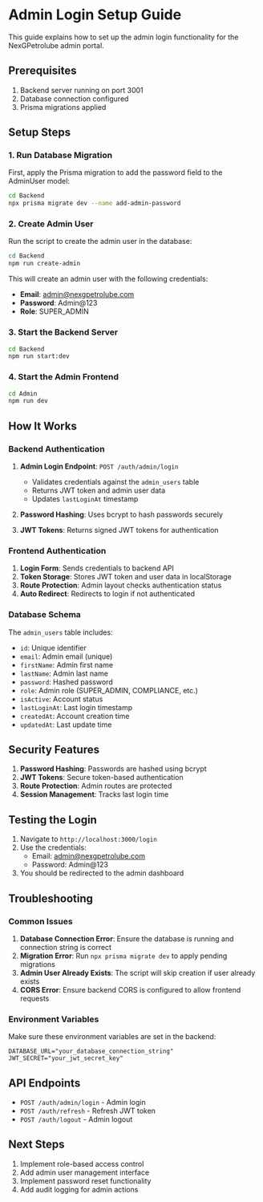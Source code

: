 # Admin Login Setup Guide

This guide explains how to set up the admin login functionality for the NexGPetrolube admin portal.

## Prerequisites

1. Backend server running on port 3001
2. Database connection configured
3. Prisma migrations applied

## Setup Steps

### 1. Run Database Migration

First, apply the Prisma migration to add the password field to the AdminUser model:

```bash
cd Backend
npx prisma migrate dev --name add-admin-password
```

### 2. Create Admin User

Run the script to create the admin user in the database:

```bash
cd Backend
npm run create-admin
```

This will create an admin user with the following credentials:
- **Email**: admin@nexgpetrolube.com
- **Password**: Admin@123
- **Role**: SUPER_ADMIN

### 3. Start the Backend Server

```bash
cd Backend
npm run start:dev
```

### 4. Start the Admin Frontend

```bash
cd Admin
npm run dev
```

## How It Works

### Backend Authentication

1. **Admin Login Endpoint**: `POST /auth/admin/login`
   - Validates credentials against the `admin_users` table
   - Returns JWT token and admin user data
   - Updates `lastLoginAt` timestamp

2. **Password Hashing**: Uses bcrypt to hash passwords securely
3. **JWT Tokens**: Returns signed JWT tokens for authentication

### Frontend Authentication

1. **Login Form**: Sends credentials to backend API
2. **Token Storage**: Stores JWT token and user data in localStorage
3. **Route Protection**: Admin layout checks authentication status
4. **Auto Redirect**: Redirects to login if not authenticated

### Database Schema

The `admin_users` table includes:
- `id`: Unique identifier
- `email`: Admin email (unique)
- `firstName`: Admin first name
- `lastName`: Admin last name
- `password`: Hashed password
- `role`: Admin role (SUPER_ADMIN, COMPLIANCE, etc.)
- `isActive`: Account status
- `lastLoginAt`: Last login timestamp
- `createdAt`: Account creation time
- `updatedAt`: Last update time

## Security Features

1. **Password Hashing**: Passwords are hashed using bcrypt
2. **JWT Tokens**: Secure token-based authentication
3. **Route Protection**: Admin routes are protected
4. **Session Management**: Tracks last login time

## Testing the Login

1. Navigate to `http://localhost:3000/login`
2. Use the credentials:
   - Email: admin@nexgpetrolube.com
   - Password: Admin@123
3. You should be redirected to the admin dashboard

## Troubleshooting

### Common Issues

1. **Database Connection Error**: Ensure the database is running and connection string is correct
2. **Migration Error**: Run `npx prisma migrate dev` to apply pending migrations
3. **Admin User Already Exists**: The script will skip creation if user already exists
4. **CORS Error**: Ensure backend CORS is configured to allow frontend requests

### Environment Variables

Make sure these environment variables are set in the backend:

```env
DATABASE_URL="your_database_connection_string"
JWT_SECRET="your_jwt_secret_key"
```

## API Endpoints

- `POST /auth/admin/login` - Admin login
- `POST /auth/refresh` - Refresh JWT token
- `POST /auth/logout` - Admin logout

## Next Steps

1. Implement role-based access control
2. Add admin user management interface
3. Implement password reset functionality
4. Add audit logging for admin actions
